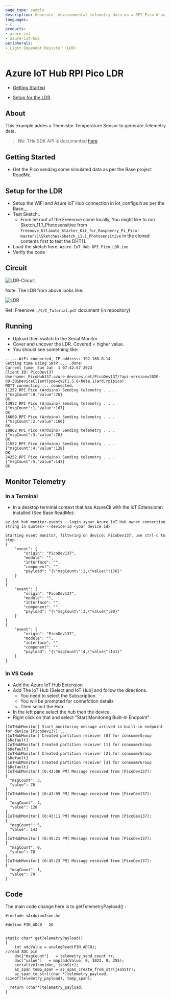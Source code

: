 ```yaml
---
page_type: sample
description: Generate  environmental telemetry data on a RPI Pico W as an Arduino device and send to an Azure IoT Hub.
languages:
- c
products:
- azure-iot
- azure-iot-hub
peripherals:
- Light Dependat Resistor (LDR)
---
```



# Azure IoT Hub RPI Pico LDR

-   [Getting Started](#Getting-Started)
    
-   [Setup for the LDR](#Setup-for-the-LDR)

## About

This example addes a Themistor Temperature Sensor to generate  Telemetry data.

> Nb: THe SDK API is documented [here](https://azuresdkdocs.blob.core.windows.net/$web/c/az_iot/1.1.0-beta.2/index.html)

## Getting Started

- Get the Pico sending some simulated data as per the Base project ReadMe.

## Setup for the LDR
- Setup the WiFi and Azure IoT Hub connection in iot_configs.h as per the Base._ 
- Test Sketch:.
  - From he root of the Freenove clone locally,
    You might like to run Sketch_11.1_Photosensitive from ```Freenove_Ultimate_Starter_Kit_for_Raspberry_Pi_Pico-master\C\Sketches\Sketch_11.1_Photosensitive``` in the cloned contents first to test the DHT11.
- Load the sketch here: ```Azure_IoT_Hub_RPI_Pico_LDR.ino```
- Verify the code

## Circuit

![LDR-Circuit](./Light-Sensor-Circuit.png)

Note: The LDR from above looks like:

![LDR](./ldr.png)

Ref: Freenove ```./C/C_Tutorial.pdf``` document (in repository) 

## Running
- Upload then switch to the Serial Monitor.
- Cover and uncover the LDR. Covered = higher value.
- You should see something like:
```
......WiFi connected, IP address: 192.168.0.14
Setting time using SNTP......done!
Current time: Sun Jan  1 07:42:57 2023
Client ID: PicoDev137
Username: PicoHub137.azure-devices.net/PicoDev137/?api-version=2020-09-30&DeviceClientType=c%2F1.5.0-beta.1(ard;rpipico)
MQTT connecting ... connected.
11252 RPI Pico (Arduino) Sending telemetry . . . {"msgCount":0,"value":76}
OK
13952 RPI Pico (Arduino) Sending telemetry . . . {"msgCount":1,"value":167}
OK
16609 RPI Pico (Arduino) Sending telemetry . . . {"msgCount":2,"value":166}
OK
18802 RPI Pico (Arduino) Sending telemetry . . . {"msgCount":3,"value":76}
OK
21552 RPI Pico (Arduino) Sending telemetry . . . {"msgCount":4,"value":128}
OK
24252 RPI Pico (Arduino) Sending telemetry . . . {"msgCount":5,"value":143}
OK
```

## Monitor Telemetry

### In a Terminal
- In a desktop terminal context that has AzureCli with the IoT Extensiomn installed (See Base ReadMe):  
```
az iot hub monitor-events --login <your Azure IoT Hub owner connection string in quotes> --device-id <your device id>
```

```
Starting event monitor, filtering on device: PicoDev137, use ctrl-c to stop...
{
    "event": {
        "origin": "PicoDev137",
        "module": "",
        "interface": "",
        "component": "",
        "payload": "{\"msgCount\":2,\"value\":176}"
    }
}
{
    "event": {
        "origin": "PicoDev137",
        "module": "",
        "interface": "",
        "component": "",
        "payload": "{\"msgCount\":3,\"value\":80}"
    }
}
{
    "event": {
        "origin": "PicoDev137",
        "module": "",
        "interface": "",
        "component": "",
        "payload": "{\"msgCount\":4,\"value\":141}"
    }
}
```

### In VS Code
- Add the Azure IoT Hub Extension
- Add The IoT Hub [Select and IoT Hub] and follow the directions.
  - You need to select the Subscription 
  - You will be prompted for connefction details
  - Then select the Hub
- In the left pane select the hub then the device.
- Right click on that and select "Start Monitoring Built-In Endpoint"

```
[IoTHubMonitor] Start monitoring message arrived in built-in endpoint for device [PicoDev137] ...
[IoTHubMonitor] Created partition receiver [0] for consumerGroup [$Default]
[IoTHubMonitor] Created partition receiver [1] for consumerGroup [$Default]
[IoTHubMonitor] Created partition receiver [2] for consumerGroup [$Default]
[IoTHubMonitor] Created partition receiver [3] for consumerGroup [$Default]
[IoTHubMonitor] [6:43:06 PM] Message received from [PicoDev137]:
{
  "msgCount": 3,
  "value": 76
}
[IoTHubMonitor] [6:43:09 PM] Message received from [PicoDev137]:
{
  "msgCount": 4,
  "value": 128
}
[IoTHubMonitor] [6:43:11 PM] Message received from [PicoDev137]:
{
  "msgCount": 5,
  "value": 143
}
[IoTHubMonitor] [6:45:21 PM] Message received from [PicoDev137]:
{
  "msgCount": 0,
  "value": 78
}
[IoTHubMonitor] [6:45:23 PM] Message received from [PicoDev137]:
{
  "msgCount": 1,
  "value": 79
}
```

## Code

The main code change here is to getTelemetryPayload() :
```
#include <ArduinoJson.h>

#define PIN_ADC0   26


static char* getTelemetryPayload()
{
    int adcValue = analogRead(PIN_ADC0);                            //read ADC pin
    doc["msgCount"]   = telemetry_send_count ++;
    doc["value"]   = map(adcValue, 0, 1023, 0, 255);
    serializeJson(doc, jsonStr);
    az_span temp_span = az_span_create_from_str(jsonStr);
    az_span_to_str((char *)telemetry_payload, sizeof(telemetry_payload), temp_span);

  return (char*)telemetry_payload;
}
```